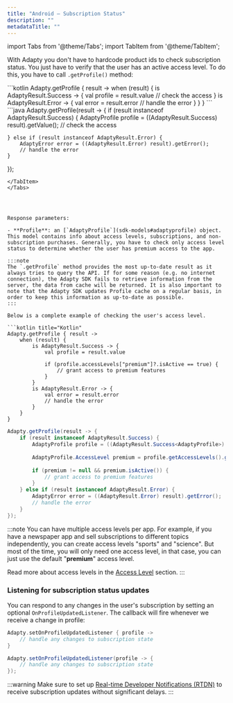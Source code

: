 ```yaml
---
title: "Android – Subscription Status"
description: ""
metadataTitle: ""
---
```


import Tabs from '@theme/Tabs'; 
import TabItem from '@theme/TabItem'; 

With Adapty you don't have to hardcode product ids to check subscription status. You just have to verify that the user has an active access level. To do this, you have to call `.getProfile()` method:

<Tabs>
<TabItem value="kotlin" label="Kotlin" default>
```kotlin 
Adapty.getProfile { result ->
    when (result) {
        is AdaptyResult.Success -> {
            val profile = result.value
            // check the access
        }
        is AdaptyResult.Error -> {
            val error = result.error
            // handle the error
        }
    }
}
```
</TabItem>
<TabItem value="java" label="Java" default>
```java 
Adapty.getProfile(result -> {
    if (result instanceof AdaptyResult.Success) {
        AdaptyProfile profile = ((AdaptyResult.Success<AdaptyProfile>) result).getValue();
        // check the access
      
    } else if (result instanceof AdaptyResult.Error) {
        AdaptyError error = ((AdaptyResult.Error) result).getError();
        // handle the error
    }
});
```
</TabItem>
</Tabs>




Response parameters:

- **Profile**: an [`AdaptyProfile`](sdk-models#adaptyprofile) object. This model contains info about access levels, subscriptions, and non-subscription purchases. Generally, you have to check only access level status to determine whether the user has premium access to the app.

:::note
The `.getProfile` method provides the most up-to-date result as it always tries to query the API. If for some reason (e.g. no internet connection), the Adapty SDK fails to retrieve information from the server, the data from cache will be returned. It is also important to note that the Adapty SDK updates Profile cache on a regular basis, in order to keep this information as up-to-date as possible.
:::

Below is a complete example of checking the user's access level.

```kotlin title="Kotlin"
Adapty.getProfile { result ->
    when (result) {
        is AdaptyResult.Success -> {
            val profile = result.value
            
            if (profile.accessLevels["premium"]?.isActive == true) {
                // grant access to premium features
            }
        }
        is AdaptyResult.Error -> {
            val error = result.error
            // handle the error
        }
    }
}
```
```java title="Java"
Adapty.getProfile(result -> {
    if (result instanceof AdaptyResult.Success) {
        AdaptyProfile profile = ((AdaptyResult.Success<AdaptyProfile>) result).getValue();
        
      	AdaptyProfile.AccessLevel premium = profile.getAccessLevels().get("premium");
        
      	if (premium != null && premium.isActive()) {
            // grant access to premium features
        }
    } else if (result instanceof AdaptyResult.Error) {
        AdaptyError error = ((AdaptyResult.Error) result).getError();
        // handle the error
    }
});
```

:::note
You can have multiple access levels per app. For example, if you have a newspaper app and sell subscriptions to different topics independently, you can create access levels "sports" and "science". But most of the time, you will only need one access level, in that case, you can just use the default "**premium**" access level.

Read more about access levels in the [Access Level](access-level) section.
:::

### Listening for subscription status updates

You can respond to any changes in the user's subscription by setting an optional `OnProfileUpdatedListener`. The callback will fire whenever we receive a change in profile:

```kotlin title="Kotlin"
Adapty.setOnProfileUpdatedListener { profile ->
    // handle any changes to subscription state
}
```
```java title="Java"
Adapty.setOnProfileUpdatedListener(profile -> {
    // handle any changes to subscription state
});
```

:::warning
Make sure to set up [Real-time Developer Notifications (RTDN)](real-time-developer-notifications-rtdn) to receive subscription updates without significant delays.
:::